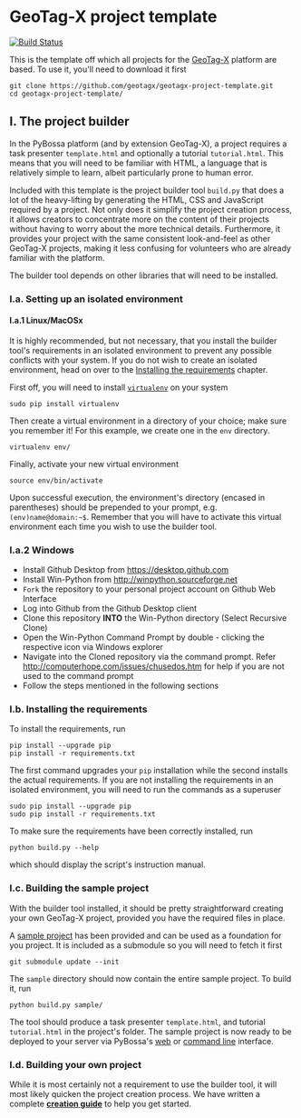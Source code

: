 # GeoTag-X project template

[![Build Status](https://travis-ci.org/geotagx/geotagx-project-template.svg?branch=master)](https://travis-ci.org/geotagx/geotagx-project-template)


This is the template off which all projects for the [GeoTag-X](http://geotagx.org) platform are based. To use it,
you'll need to download it first
```
git clone https://github.com/geotagx/geotagx-project-template.git
cd geotagx-project-template/
```


## I. The project builder

In the PyBossa platform (and by extension GeoTag-X), a project requires a task
presenter `template.html` and optionally a tutorial `tutorial.html`. This means
that you will need to be familiar with HTML, a language that is relatively
simple to learn, albeit particularly prone to human error.

Included with this template is the project builder tool `build.py` that does a
lot of the heavy-lifting by generating the HTML, CSS and JavaScript required by
a project. Not only does it simplify the project creation process, it allows
creators to concentrate more on the content of their projects without having to
worry about the more technical details. Furthermore, it provides your project
with the same consistent look-and-feel as other GeoTag-X projects, making it
less confusing for volunteers who are already familiar with the platform.

The builder tool depends on other libraries that will need to be installed.


### I.a. Setting up an isolated environment
#### I.a.1 Linux/MacOSx
It is highly recommended, but not necessary, that you install the builder tool's
requirements in an isolated environment to prevent any possible conflicts with
your system. If you do not wish to create an isolated environment, head on over
to the [Installing the requirements](#ib-installing-the-requirements) chapter.

First off, you will need to install [`virtualenv`](https://virtualenv.pypa.io/en/latest/) on your system
```
sudo pip install virtualenv
```

Then create a virtual environment in a directory of your choice; make sure you remember it!
For this example, we create one in the `env` directory.
```
virtualenv env/
```

Finally, activate your new virtual environment
```
source env/bin/activate
```

Upon successful execution, the environment's directory (encased in parentheses)
should be prepended to your prompt, e.g. `(env)name@domain:~$`. Remember that
you will have to activate this virtual environment each time you wish to use the
builder tool.

### I.a.2 Windows

* Install Github Desktop from https://desktop.github.com 
* Install Win-Python from http://winpython.sourceforge.net
* `Fork` the repository to your personal project account on Github Web Interface
* Log into Github from the Github Desktop client
* Clone this repository **INTO** the Win-Python directory (Select Recursive Clone)
* Open the Win-Python Command Prompt by double - clicking the respective icon via Windows explorer
* Navigate into the Cloned repository via the command prompt. Refer http://computerhope.com/issues/chusedos.htm for help if you are not used to the command prompt
* Follow the steps mentioned in the following sections


### I.b. Installing the requirements

To install the requirements, run
```
pip install --upgrade pip
pip install -r requirements.txt
```

The first command upgrades your `pip` installation while the second installs
the actual requirements. If you are not installing the requirements in an
isolated environment, you will need to run the commands as a superuser
```
sudo pip install --upgrade pip
sudo pip install -r requirements.txt
```

To make sure the requirements have been correctly installed, run
```
python build.py --help
```
which should display the script's instruction manual.


### I.c. Building the sample project

With the builder tool installed, it should be pretty straightforward creating
your own GeoTag-X project, provided you have the required files in place.

A [sample project](https://github.com/geotagx/geotagx-project-sample/) has been
provided and can be used as a foundation for you project. It is included as a
submodule so you will need to fetch it first
```
git submodule update --init
```
The `sample` directory should now contain the entire sample project. To build
it, run
```
python build.py sample/
```

The tool should produce a task presenter `template.html`, and tutorial
`tutorial.html` in the project's folder. The sample project is now ready
to be deployed to your server via PyBossa's [web](http://pybossa.readthedocs.org/en/latest/user/overview.html#using-the-web-interface)
or [command line](http://pybossa.readthedocs.org/en/latest/user/pbs.html) interface.


### I.d. Building your own project

While it is most certainly not a requirement to use the builder tool, it will
most likely quicken the project creation process. We have written a complete
[**creation guide**](GUIDE.pdf) to help you get started.
